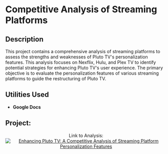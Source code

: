 <h1>Competitive Analysis of Streaming Platforms</h1>


<h2>Description</h2>
This project contains a comprehensive analysis of streaming platforms to assess the strengths and weaknesses of Pluto TV's personalization features. This analysis focuses on Nexflix, Hulu, and Plex TV to identify potential strategies for enhancing Pluto TV's user experience. The primary objective is to evaluate the personalization features of various streaming platforms to guide the restructuring of Pluto TV. 
<br />


<h2>Utilities Used</h2>


- <b>Google Docs</b>


<h2>Project:</h2>

<p align="center">
Link to Analysis: <br/>
<a href="https://docs.google.com/document/d/1u1BA8tLPg0TU45w11PpWQWxP6DU8T7X4kOuO5s4jurM/edit?usp=sharing"><img alt="Enhancing Pluto TV: A Competitive Analysis of Streaming Platform Personalization Features"/></a>
<br />
<br />

</p>

<!--
 ```diff
- text in red
+ text in green
! text in orange
# text in gray
@@ text in purple (and bold)@@
```
--!>
